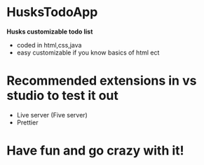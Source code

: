 # HusksTodoApp

**Husks customizable todo list**

- coded in html,css,java
- easy customizable if you know basics of html ect

# Recommended extensions in vs studio to test it out

- Live server (Five server)
- Prettier

# Have fun and go crazy with it!
